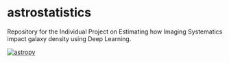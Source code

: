 # astrostatistics

Repository for the Individual Project on Estimating how Imaging Systematics impact galaxy density using Deep Learning.

[![astropy](http://img.shields.io/badge/powered%20by-AstroPy-orange.svg?style=flat)](http://www.astropy.org/)
